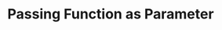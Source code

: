 # Passing Function as Parameter

<script src="https://gist.github.com/wzulfikar/79466b5b76fd5daf9bd030b466423b53.js"></script>

